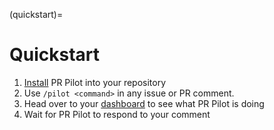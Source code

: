 (quickstart)=
# Quickstart

1. [Install](https://github.com/apps/pr-pilot-ai) PR Pilot into your repository
2. Use `/pilot <command>` in any issue or PR comment.
3. Head over to your [dashboard](https://app.pr-pilot.ai) to see what PR Pilot is doing
4. Wait for PR Pilot to respond to your comment
